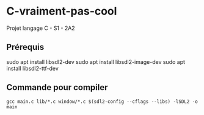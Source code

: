 # C-vraiment-pas-cool
Projet langage C - S1 - 2A2

## Prérequis
sudo apt install libsdl2-dev
sudo apt install libsdl2-image-dev
sudo apt install libsdl2-ttf-dev

## Commande pour compiler
    gcc main.c lib/*.c window/*.c $(sdl2-config --cflags --libs) -lSDL2 -o main